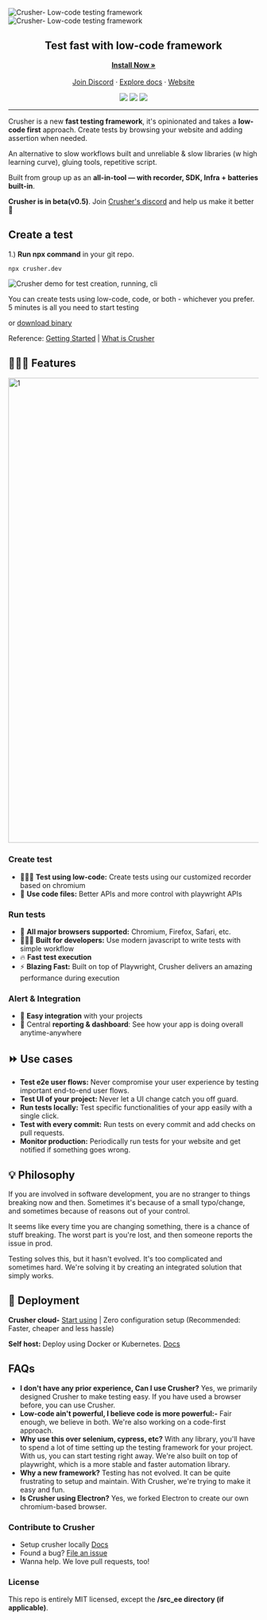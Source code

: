 
![Crusher- Low-code testing framework](https://user-images.githubusercontent.com/6849438/204544882-a0ea7aa0-625b-4547-8657-ba1a9e0acc44.png#gh-dark-mode-only)
![Crusher- Low-code testing framework](https://user-images.githubusercontent.com/6849438/204549825-4ab1f713-6068-4da4-86b0-58ddf7747f87.png#gh-light-mode-only)


<h2 align="center">Test fast with low-code framework</h2>

<p align="center">
  <a href="#create-a-test" rel="dofollow"><strong>Install Now »</strong></a>
  <br/><br/>
  <a href="https://discord.gg/dHZkSNXQrg">Join Discord</a>
  ·
  <a href="https://docs.crusher.dev">Explore docs</a>
  ·
  <a href="https://crusher.dev">Website</a>
</p>

<p align="center">
  <a href="https://discord.com/invite/dHZkSNXQrg" target="_blank"><img src="https://img.shields.io/discord/789815044669177867?&labelColor=black"/></a>
 <a href="https://docs.crusher.dev" target="_blank"><img src="https://img.shields.io/static/v1?label=read&message=docs&color=blueviolet&logo=docs&labelColor=black"/></a>
 <a href="https://www.youtube.com/watch?v=Nc-TlgeKBSE" target="_blank"><img src="https://img.shields.io/static/v1?label=play&message=demo&color=e77335&logo=docs&labelColor=black"/></a>

</p>

<hr/>



Crusher is a new **fast testing framework**, it's opinionated and takes a **low-code first** approach. Create tests by browsing your website and adding assertion when needed.

An alternative to slow workflows built and unreliable & slow libraries (w high learning curve), gluing tools, repetitive script.

Built from group up as an **all-in-tool  — with recorder, SDK, Infra + batteries built-in**.

**Crusher is in beta(v0.5)**. Join [Crusher's discord](https://discord.gg/dHZkSNXQrg) and help us make it better 🚀

##  Create a test

1.) **Run npx command** in your git repo.

```npx crusher.dev``` 

![Crusher demo for test creation, running, cli](https://user-images.githubusercontent.com/6849438/204720236-4139dae2-a0e6-4ce6-a9fb-ab6788ec3cc9.gif)

You can create tests using low-code, code, or both - whichever you prefer. 5 minutes is all you need to start testing

or [download binary](https://docs.crusher.dev/getting-started/create-your-first-test#or-install-recorder)

Reference: [Getting Started](https://docs.crusher.dev/getting-started/create-your-first-test#using-cli) | [What is Crusher](https://docs.crusher.dev/getting-started/what-is-crusher) 


## 👨🏽‍💻 Features
<img width="934" alt="1" src="https://user-images.githubusercontent.com/6849438/209677880-6f40cf0d-c23f-42dc-8761-a521d305140d.png">


### Create test
- 👨🏽‍💻 **Test using low-code:** Create tests using our customized recorder based on chromium
- 📇 **Use code files:** Better APIs and more control with playwright APIs

### Run tests
- 🔋 **All major browsers supported:** Chromium, Firefox, Safari, etc.
- 👨🏽‍💻 **Built for developers:** Use modern javascript to write tests with simple workflow
- 🔥 **Fast test execution** 
- ⚡ **Blazing Fast:** Built on top of Playwright, Crusher delivers an amazing performance during execution

### Alert & Integration
- 📼 **Easy integration** with your projects
- 🦄 Central **reporting & dashboard**: See how your app is doing overall anytime-anywhere

## ⏩ Use cases
- **Test e2e user flows:** Never compromise your user experience by testing important end-to-end user flows.
- **Test UI of your project:** Never let a UI change catch you off guard.
- **Run tests locally:** Test specific functionalities of your app easily with a single click.
- **Test with every commit:** Run tests on every commit and add checks on pull requests.
- **Monitor production:** Periodically run tests for your website and get notified if something goes wrong.

## 💡 Philosophy
If you are involved in software development, you are no stranger to things breaking now and then. Sometimes it's because of a small typo/change, and sometimes because of reasons out of your control.

It seems like every time you are changing something, there is a chance of stuff breaking. The worst part is you're lost, and then someone reports the issue in prod.

Testing solves this, but it hasn't evolved. It's too complicated and sometimes hard. We're solving it by creating an integrated solution that simply works.

## 🧱 Deployment

**Crusher cloud-**  [Start using](https://crusher.dev) | Zero configuration setup
(Recommended: Faster, cheaper and less hassle)

**Self host:** Deploy using Docker or Kubernetes. [Docs](https://docs.crusher.dev/development/docker-deploy-locally)

## FAQs

- **I don't have any prior experience, Can I use Crusher?** Yes, we primarily designed Crusher to make testing easy. If you have used a browser before, you can use Crusher.
- **Low-code ain't powerful, I believe code is more powerful:-** Fair enough, we believe in both. We're also working on a code-first approach.
- **Why use this over selenium, cypress, etc?** With any library, you'll have to spend a lot of time setting up the testing framework for your project. With us, you can start testing right away. We're also built on top of playwright, which is a more stable and faster automation library.
- **Why a new framework?** Testing has not evolved. It can be quite frustrating to setup and maintain. With Crusher, we're trying to make it easy and fun.
- **Is Crusher using Electron?** Yes, we forked Electron to create our own chromium-based browser.

### Contribute to Crusher

- Setup crusher locally [Docs](https://docs.crusher.dev/development/setting-up-development-env)
- Found a bug? [File an issue](https://github.com/crusherdev/crusher/issues/new/choose)
- Wanna help. We love pull requests, too!

### License
This repo is entirely MIT licensed, except the **/src_ee directory (if applicable)**.
